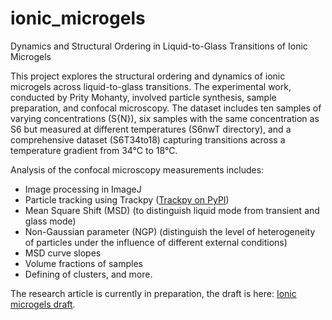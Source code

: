 # ionic_microgels
Dynamics and Structural Ordering in Liquid-to-Glass Transitions of Ionic Microgels

This project explores the structural ordering and dynamics of ionic microgels across liquid-to-glass transitions. The experimental work, conducted by Prity Mohanty, involved particle synthesis, sample preparation, and confocal microscopy. The dataset includes ten samples of varying concentrations (S{N}), six samples with the same concentration as S6 but measured at different temperatures (S6nwT directory), and a comprehensive dataset (S6T34to18) capturing transitions across a temperature gradient from 34°C to 18°C.

Analysis of the confocal microscopy measurements includes:
<ul>
  <li>Image processing in ImageJ</li>
  <li>Particle tracking using Trackpy (<a href="https://pypi.org/project/trackpy/">Trackpy on PyPI</a>)</li>
  <li>Mean Square Shift (MSD) (to distinguish liquid mode from transient and glass mode)</li>
  <li>Non-Gaussian parameter (NGP) (distinguish the level of heterogeneity of particles under the influence of different external conditions)</li>
  <li>MSD curve slopes</li>
  <li>Volume fractions of samples</li>
  <li>Defining of clusters, and more.</li>
</ul>
The research article is currently in preparation, the draft is here: <a href="https://drive.google.com/drive/folders/15x6uynrbaqqsWI2IenTuyEZYNHiSdEJj?usp=drive_link">Ionic microgels draft</a>.

